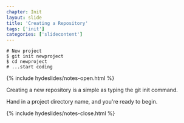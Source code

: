 ```yaml
---
chapter: Init
layout: slide
title: 'Creating a Repository'
tags: ['init']
categories: ['slidecontent']
---
```


	# New project
	$ git init newproject
	$ cd newproject
	# ...start coding

{% include hydeslides/notes-open.html %}

Creating a new repository is a simple as typing the git init command.

Hand in a project directory name, and you're ready to begin.

{% include hydeslides/notes-close.html %}